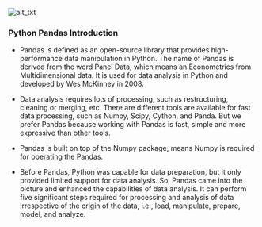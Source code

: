 ![alt_txt](https://img-a.udemycdn.com/course/750x422/2547911_a66a_2.jpg)

### Python Pandas Introduction
+ Pandas is defined as an open-source library that provides high-performance data manipulation in Python. The name of Pandas is derived from the word Panel Data, which means an Econometrics from Multidimensional data. It is used for data analysis in Python and developed by Wes McKinney in 2008.


+ Data analysis requires lots of processing, such as restructuring, cleaning or merging, etc. There are different tools are available for fast data processing, such as Numpy, Scipy, Cython, and Panda. But we prefer Pandas because working with Pandas is fast, simple and more expressive than other tools.

+ Pandas is built on top of the Numpy package, means Numpy is required for operating the Pandas.

+ Before Pandas, Python was capable for data preparation, but it only provided limited support for data analysis. So, Pandas came into the picture and enhanced the capabilities of data analysis. It can perform five significant steps required for processing and analysis of data irrespective of the origin of the data, i.e., load, manipulate, prepare, model, and analyze.

